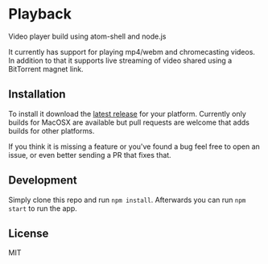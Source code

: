 # Playback

Video player build using atom-shell and node.js

It currently has support for playing mp4/webm and chromecasting videos.
In addition to that it supports live streaming of video shared using a BitTorrent magnet link.

## Installation

To install it download the [latest release](https://github.com/mafintosh/playback/releases/latest) for your platform.
Currently only builds for MacOSX are available but pull requests are welcome that adds builds for other platforms.

If you think it is missing a feature or you've found a bug feel free to open an issue, or even better sending a PR that fixes that.

## Development

Simply clone this repo and run `npm install`.
Afterwards you can run `npm start` to run the app.

## License

MIT
